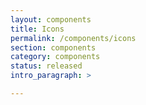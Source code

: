 ```yaml
---
layout: components
title: Icons
permalink: /components/icons
section: components
category: components
status: released
intro_paragraph: >

---
```



